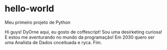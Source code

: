 # hello-world
Meu primeiro projeto de Python

Hi guys!
DyOrne aqui, eu gosto de coffescript!
Sou uma desirketing curiosa! E estou me aventurando no mundo da programação!
Em 2030 quero ser uma Analista de Dados cnceituada e ryca.
Fim.
